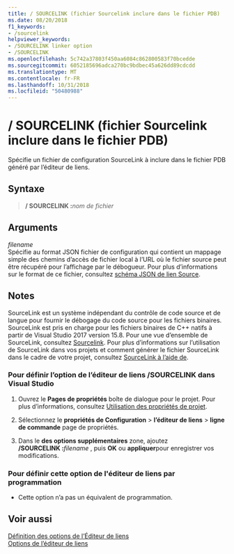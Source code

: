 ```yaml
---
title: / SOURCELINK (fichier Sourcelink inclure dans le fichier PDB)
ms.date: 08/20/2018
f1_keywords:
- /sourcelink
helpviewer_keywords:
- /SOURCELINK linker option
- /SOURCELINK
ms.openlocfilehash: 5c742a37803f450aa6084c862800583f70bcedde
ms.sourcegitcommit: 6052185696adca270bc9bdbec45a626dd89cdcdd
ms.translationtype: MT
ms.contentlocale: fr-FR
ms.lasthandoff: 10/31/2018
ms.locfileid: "50480988"
---
```

# <a name="sourcelink-include-sourcelink-file-in-pdb"></a>/ SOURCELINK (fichier Sourcelink inclure dans le fichier PDB)

Spécifie un fichier de configuration SourceLink à inclure dans le fichier PDB généré par l’éditeur de liens.

## <a name="syntax"></a>Syntaxe

> **/ SOURCELINK :**_nom de fichier_

## <a name="arguments"></a>Arguments

*filename*<br/>
Spécifie au format JSON fichier de configuration qui contient un mappage simple des chemins d’accès de fichier local à l’URL où le fichier source peut être récupéré pour l’affichage par le débogueur. Pour plus d’informations sur le format de ce fichier, consultez [schéma JSON de lien Source](https://github.com/dotnet/designs/blob/master/accepted/diagnostics/source-link.md#source-link-json-schema).

## <a name="remarks"></a>Notes

SourceLink est un système indépendant du contrôle de code source et de langue pour fournir le débogage du code source pour les fichiers binaires. SourceLink est pris en charge pour les fichiers binaires de C++ natifs à partir de Visual Studio 2017 version 15.8. Pour une vue d’ensemble de SourceLink, consultez [Sourcelink](https://github.com/dotnet/designs/blob/master/accepted/diagnostics/source-link.md). Pour plus d’informations sur l’utilisation de SourceLink dans vos projets et comment générer le fichier SourceLink dans le cadre de votre projet, consultez [SourceLink à l’aide de](https://github.com/dotnet/sourcelink#using-sourcelink).

### <a name="to-set-the-sourcelink-linker-option-in-visual-studio"></a>Pour définir l’option de l’éditeur de liens /SOURCELINK dans Visual Studio

1. Ouvrez le **Pages de propriétés** boîte de dialogue pour le projet. Pour plus d’informations, consultez [Utilisation des propriétés de projet](../../ide/working-with-project-properties.md).

1. Sélectionnez le **propriétés de Configuration** > **l’éditeur de liens** > **ligne de commande** page de propriétés.

1. Dans le **des options supplémentaires** zone, ajoutez **/SOURCELINK :**_filename_ , puis **OK** ou **appliquer**pour enregistrer vos modifications.

### <a name="to-set-this-linker-option-programmatically"></a>Pour définir cette option de l'éditeur de liens par programmation

- Cette option n’a pas un équivalent de programmation.

## <a name="see-also"></a>Voir aussi

[Définition des options de l’Éditeur de liens](../../build/reference/setting-linker-options.md)<br/>
[Options de l’éditeur de liens](../../build/reference/linker-options.md)
